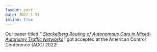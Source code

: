 ```yaml
---
layout: post
date: 2022-1-31
inline: true
---
```


Our paper titled _“<a href="https://arxiv.org/pdf/2204.10457.pdf"> Stackelberg Routing of Autonomous Cars in Mixed-Autonomy Traffic Networks</a>”_ got accepted at the American Control Conference (ACC) 2022!